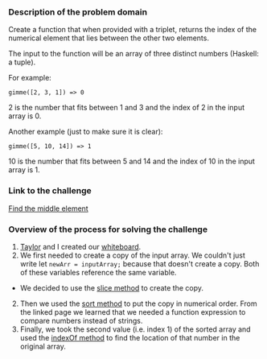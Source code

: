 ### Description of the problem domain

Create a function that when provided with a triplet, returns the index of the numerical element that lies between the other two elements.

The input to the function will be an array of three distinct numbers (Haskell: a tuple).

For example:

```
gimme([2, 3, 1]) => 0
```

2 is the number that fits between 1 and 3 and the index of 2 in the input array is 0.

Another example (just to make sure it is clear):

```
gimme([5, 10, 14]) => 1
```

10 is the number that fits between 5 and 14 and the index of 10 in the input array is 1.

### Link to the challenge

[Find the middle element](https://www.codewars.com/kata/545a4c5a61aa4c6916000755/solutions/javascript/me/best_practice 'Find the middle element')

### Overview of the process for solving the challenge

1.  [Taylor](https://github.com/Madjas00 'Taylor') and I created our [whiteboard](whiteboard.jpg 'whiteboard').
1.  We first needed to create a copy of the input array. We couldn't just write let `newArr = inputArray;` because that doesn't create a copy. Both of these variables reference the same variable.

- We decided to use the [slice method](https://developer.mozilla.org/en-US/docs/Web/JavaScript/Reference/Global_Objects/Array/slice) to create the copy.

2.  Then we used the [sort method](https://developer.mozilla.org/en-US/docs/Web/JavaScript/Reference/Global_Objects/Array/sort) to put the copy in numerical order. From the linked page we learned that we needed a function expression to compare numbers instead of strings.
3.  Finally, we took the second value (i.e. index 1) of the sorted array and used the [indexOf method](https://developer.mozilla.org/en-US/docs/Web/JavaScript/Reference/Global_Objects/Array/indexOf) to find the location of that number in the original array.
